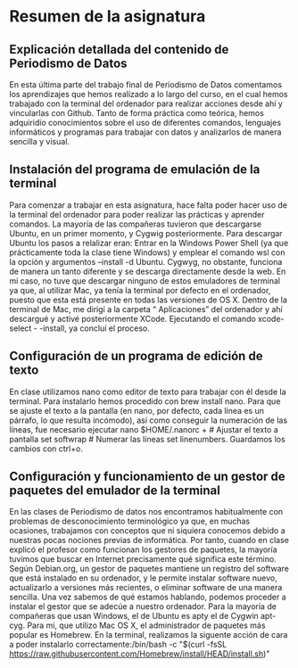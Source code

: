 # Resumen de la asignatura

## Explicación detallada del contenido de Periodismo de Datos ##

En esta última parte del trabajo final de Periodismo de Datos comentamos los aprendizajes que hemos realizado a lo largo del curso, en el cual hemos trabajado con la terminal del ordenador para realizar acciones desde ahí y vincularlas con Github. Tanto de forma práctica como teórica, hemos adquiridio conocimientos sobre el uso de diferentes comandos, lenguajes informáticos y programas para trabajar con datos y analizarlos de manera sencilla y visual.

## Instalación del programa de emulación de la terminal

Para comenzar a trabajar en esta asignatura, hace falta poder hacer uso de la terminal del ordenador para poder realizar las prácticas y aprender comandos. La mayoría de las compañeras tuvieron que descargarse Ubuntu, en un primer momento, y Cygwig posteriormente. Para descargar Ubuntu los pasos a relalizar eran: Entrar en la Windows Power Shell (ya que prácticamente toda la clase tiene Windows) y emplear el comando wsl con la opción y argumentos –install -d Ubuntu. Cygwyg, no obstante, funciona de manera un tanto diferente y se descarga directamente desde la web. En mi caso, no tuve que descargar ninguno de estos emuladores de terminal ya que, al utilizar Mac, ya tenía la terminal por defecto en el ordenador, puesto que esta está presente en todas las versiones de OS X. Dentro de la terminal de Mac, me dirigí a la carpeta “ Aplicaciones” del ordenador y ahí descargué y activé posteriormente XCode. Ejecutando el comando xcode-select - -install, ya concluí el proceso.

## Configuración de un programa de edición de texto

En clase utilizamos nano como editor de texto para trabajar con él desde la terminal. Para instalarlo hemos procedido con brew install nano. Para que se ajuste el texto a la pantalla (en nano, por defecto, cada línea es un párrafo, lo que resulta incómodo), así como conseguir la numeración de las líneas, fue necesario ejecutar nano $HOME/.nanorc + # Ajustar el texto a pantalla set softwrap # Numerar las líneas set linenumbers. Guardamos los cambios con ctrl+o.

## Configuración y funcionamiento de un gestor de paquetes del emulador de la terminal

En las clases de Periodismo de datos nos encontramos habitualmente con problemas de desconocimiento terminológico ya que, en muchas ocasiones, trabajamos con conceptos que ni siquiera conocemos debido a nuestras pocas nociones previas de informática. Por tanto, cuando en clase explicó el profesor como funcionan los gestores de paquetes, la mayoría tuvimos que buscar en Internet precisamente qué significa este término. Según Debian.org, un gestor de paquetes mantiene un registro del software que está instalado en su ordenador, y le permite instalar software nuevo, actualizarlo a versiones más recientes, o eliminar software de una manera sencilla. Una vez sabemos de qué estamos hablando, podemos proceder a instalar el gestor que se adecúe a nuestro ordenador. Para la mayoría de compañeras que usan Windows, el de Ubuntu es apty el de Cygwin apt-cyg. Para mi, que utilizo Mac OS X, el administrador de paquetes más popular es Homebrew. En la terminal, realizamos la siguente acción de cara a poder instalarlo correctamente:/bin/bash -c "$(curl -fsSL https://raw.githubusercontent.com/Homebrew/install/HEAD/install.sh)"
